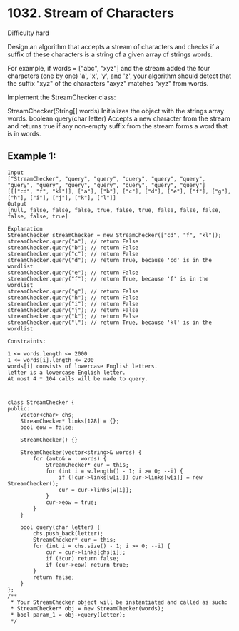 # 1032. Stream of Characters
Difficulty hard

Design an algorithm that accepts a stream of characters and checks if a suffix of these characters is a string of a given array of strings words.

For example, if words = ["abc", "xyz"] and the stream added the four characters (one by one) 'a', 'x', 'y', and 'z', your algorithm should detect that the suffix "xyz" of the characters "axyz" matches "xyz" from words.

Implement the StreamChecker class:

StreamChecker(String[] words) Initializes the object with the strings array words.
boolean query(char letter) Accepts a new character from the stream and returns true if any non-empty suffix from the stream forms a word that is in words.


## Example 1:
```
Input
["StreamChecker", "query", "query", "query", "query", "query", "query", "query", "query", "query", "query", "query", "query"]
[[["cd", "f", "kl"]], ["a"], ["b"], ["c"], ["d"], ["e"], ["f"], ["g"], ["h"], ["i"], ["j"], ["k"], ["l"]]
Output
[null, false, false, false, true, false, true, false, false, false, false, false, true]

Explanation
StreamChecker streamChecker = new StreamChecker(["cd", "f", "kl"]);
streamChecker.query("a"); // return False
streamChecker.query("b"); // return False
streamChecker.query("c"); // return False
streamChecker.query("d"); // return True, because 'cd' is in the wordlist
streamChecker.query("e"); // return False
streamChecker.query("f"); // return True, because 'f' is in the wordlist
streamChecker.query("g"); // return False
streamChecker.query("h"); // return False
streamChecker.query("i"); // return False
streamChecker.query("j"); // return False
streamChecker.query("k"); // return False
streamChecker.query("l"); // return True, because 'kl' is in the wordlist
```


```
Constraints:

1 <= words.length <= 2000
1 <= words[i].length <= 200
words[i] consists of lowercase English letters.
letter is a lowercase English letter.
At most 4 * 104 calls will be made to query.
```


#
```
class StreamChecker {
public:
    vector<char> chs;
    StreamChecker* links[128] = {};
    bool eow = false;

    StreamChecker() {}

    StreamChecker(vector<string>& words) {
        for (auto& w : words) {
            StreamChecker* cur = this;
            for (int i = w.length() - 1; i >= 0; --i) {
                if (!cur->links[w[i]]) cur->links[w[i]] = new StreamChecker();
                cur = cur->links[w[i]];
            }
            cur->eow = true;
        }
    }

    bool query(char letter) {
        chs.push_back(letter);
        StreamChecker* cur = this;
        for (int i = chs.size() - 1; i >= 0; --i) {
            cur = cur->links[chs[i]];
            if (!cur) return false;
            if (cur->eow) return true;
        }
        return false;
    }
};
/**
 * Your StreamChecker object will be instantiated and called as such:
 * StreamChecker* obj = new StreamChecker(words);
 * bool param_1 = obj->query(letter);
 */
```